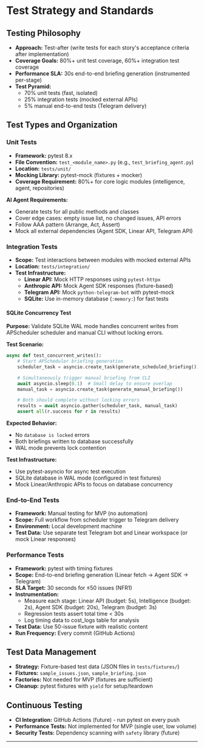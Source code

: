 # Test Strategy and Standards

## Testing Philosophy

- **Approach:** Test-after (write tests for each story's acceptance criteria after implementation)
- **Coverage Goals:** 80%+ unit test coverage, 60%+ integration test coverage
- **Performance SLA:** 30s end-to-end briefing generation (instrumented per-stage)
- **Test Pyramid:**
  - 70% unit tests (fast, isolated)
  - 25% integration tests (mocked external APIs)
  - 5% manual end-to-end tests (Telegram delivery)

## Test Types and Organization

### Unit Tests

- **Framework:** pytest 8.x
- **File Convention:** `test_<module_name>.py` (e.g., `test_briefing_agent.py`)
- **Location:** `tests/unit/`
- **Mocking Library:** pytest-mock (fixtures + mocker)
- **Coverage Requirement:** 80%+ for core logic modules (intelligence, agent, repositories)

**AI Agent Requirements:**
- Generate tests for all public methods and classes
- Cover edge cases: empty issue list, no changed issues, API errors
- Follow AAA pattern (Arrange, Act, Assert)
- Mock all external dependencies (Agent SDK, Linear API, Telegram API)

### Integration Tests

- **Scope:** Test interactions between modules with mocked external APIs
- **Location:** `tests/integration/`
- **Test Infrastructure:**
  - **Linear API:** Mock HTTP responses using `pytest-httpx`
  - **Anthropic API:** Mock Agent SDK responses (fixture-based)
  - **Telegram API:** Mock `python-telegram-bot` with pytest-mock
  - **SQLite:** Use in-memory database (`:memory:`) for fast tests

#### SQLite Concurrency Test

**Purpose:** Validate SQLite WAL mode handles concurrent writes from APScheduler scheduler and manual CLI without locking errors.

**Test Scenario:**
```python
async def test_concurrent_writes():
    # Start APScheduler briefing generation
    scheduler_task = asyncio.create_task(generate_scheduled_briefing())

    # Simultaneously trigger manual briefing from CLI
    await asyncio.sleep(0.1)  # Small delay to ensure overlap
    manual_task = asyncio.create_task(generate_manual_briefing())

    # Both should complete without locking errors
    results = await asyncio.gather(scheduler_task, manual_task)
    assert all(r.success for r in results)
```

**Expected Behavior:**
- No `database is locked` errors
- Both briefings written to database successfully
- WAL mode prevents lock contention

**Test Infrastructure:**
- Use pytest-asyncio for async test execution
- SQLite database in WAL mode (configured in test fixtures)
- Mock Linear/Anthropic APIs to focus on database concurrency

### End-to-End Tests

- **Framework:** Manual testing for MVP (no automation)
- **Scope:** Full workflow from scheduler trigger to Telegram delivery
- **Environment:** Local development machine
- **Test Data:** Use separate test Telegram bot and Linear workspace (or mock Linear responses)

### Performance Tests

- **Framework:** pytest with timing fixtures
- **Scope:** End-to-end briefing generation (Linear fetch → Agent SDK → Telegram)
- **SLA Target:** 30 seconds for ≤50 issues (NFR1)
- **Instrumentation:**
  - Measure each stage: Linear API (budget: 5s), Intelligence (budget: 2s), Agent SDK (budget: 20s), Telegram (budget: 3s)
  - Regression tests assert total time < 30s
  - Log timing data to cost_logs table for analysis
- **Test Data:** Use 50-issue fixture with realistic content
- **Run Frequency:** Every commit (GitHub Actions)

## Test Data Management

- **Strategy:** Fixture-based test data (JSON files in `tests/fixtures/`)
- **Fixtures:** `sample_issues.json`, `sample_briefing.json`
- **Factories:** Not needed for MVP (fixtures are sufficient)
- **Cleanup:** pytest fixtures with `yield` for setup/teardown

## Continuous Testing

- **CI Integration:** GitHub Actions (future) - run pytest on every push
- **Performance Tests:** Not implemented for MVP (single user, low volume)
- **Security Tests:** Dependency scanning with `safety` library (future)

---
